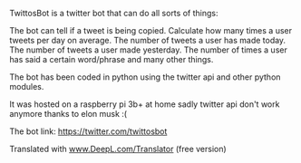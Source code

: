 TwittosBot is a twitter bot that can do all sorts of things:

The bot can tell if a tweet is being copied. Calculate how many times a user tweets per day on average. 
The number of tweets a user has made today. 
The number of tweets a user made yesterday. 
The number of times a user has said a certain word/phrase and many other things.

The bot has been coded in python using the twitter api and other python modules.

It was hosted on a raspberry pi 3b+ at home sadly twitter api don't work anymore thanks to elon musk :(

The bot link: https://twitter.com/twittosbot

Translated with www.DeepL.com/Translator (free version)

